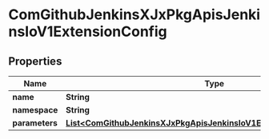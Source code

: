 
# ComGithubJenkinsXJxPkgApisJenkinsIoV1ExtensionConfig

## Properties
Name | Type | Description | Notes
------------ | ------------- | ------------- | -------------
**name** | **String** |  | 
**namespace** | **String** |  | 
**parameters** | [**List&lt;ComGithubJenkinsXJxPkgApisJenkinsIoV1ExtensionParameterValue&gt;**](ComGithubJenkinsXJxPkgApisJenkinsIoV1ExtensionParameterValue.md) |  | 



